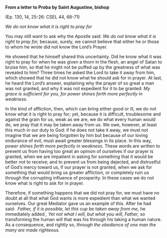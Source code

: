 

**From a letter to Proba by Saint Augustine, bishop**

(Ep. 130, 14, 25-26: CSEL 44, 68-71)

_We do not know what it is right to pray for_

You may still want to ask why the Apostle said: _We do not know what it is right to pray for,_ because, surely, we cannot believe that either he or those to whom he wrote did not know the Lord’s Prayer.

He showed that he himself shared this uncertainty. Did he know what it was right to pray for when he was given a thorn in the flesh, an angel of Satan to bruise him, so that he might not be puffed up by the greatness of what was revealed to him? Three times he asked the Lord to take it away from him, which showed that he did not know what he should ask for in prayer. At last, he heard the Lord’s answer, explaining why the prayer of so great a man was not granted, and why it was not expedient for it to be granted: _My grace is sufficient for you, for power shines forth more perfectly in weakness._

In the kind of affliction, then, which can bring either good or ill, we do not know what it is right to pray for; yet, because it is difficult, troublesome and against the grain for us, weak as we are, we do what every human would do, we pray that it may be taken away from us. We owe, however, at least this much in our duty to God: if he does not take it away, we must not imagine that we are being forgotten by him but because of our loving endurance of evil, must await greater blessings in its place. In this way, _power shines forth more perfectly in weakness._ These words are written to prevent us from having too great an opinion of ourselves if our prayer is granted, when we are impatient in asking for something that it would be better not to receive; and to prevent us from being dejected, and distrustful of God’s mercy toward us, if our prayer is not granted, when we ask for something that would bring us greater affliction, or completely ruin us through the corrupting influence of prosperity. In these cases we do not know what is right to ask for in prayer.

Therefore, if something happens that we did not pray for, we must have no doubt at all that what God wants is more expedient than what we wanted ourselves. Our great Mediator gave us an example of this. After he had said:  _Father, if it is possible, let this cup be taken away from me,_ he immediately added _, Yet not what I will, but what you will, Father,_ so transforming the human will that was his through his taking a human nature. As a consequence, and rightly so, _through the obedience of one man the many are made righteous._

